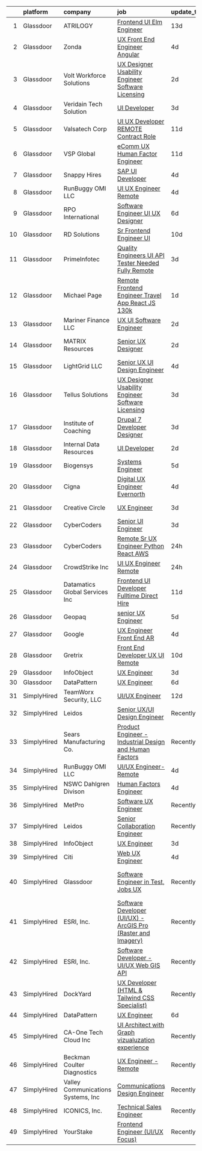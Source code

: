 

|    | platform    | company                            | job                                                                                                                                                                                                                                                                                                                                                                                                                                                                                                                                                                                                                                                                                                                                                                                                                                                                                                                                                                                                                                                                                                                                                                                                                                                                                                                                                                                                                                                          | update_time   | location                       |
|---:|:------------|:-----------------------------------|:-------------------------------------------------------------------------------------------------------------------------------------------------------------------------------------------------------------------------------------------------------------------------------------------------------------------------------------------------------------------------------------------------------------------------------------------------------------------------------------------------------------------------------------------------------------------------------------------------------------------------------------------------------------------------------------------------------------------------------------------------------------------------------------------------------------------------------------------------------------------------------------------------------------------------------------------------------------------------------------------------------------------------------------------------------------------------------------------------------------------------------------------------------------------------------------------------------------------------------------------------------------------------------------------------------------------------------------------------------------------------------------------------------------------------------------------------------------|:--------------|:-------------------------------|
|  1 | Glassdoor   | ATRILOGY                           | [Frontend   UI Elm Engineer](https://www.glassdoor.com/partner/jobListing.htm?pos=106&ao=1110586&s=58&guid=00000181c8002cdeaf67d5d628a4e93b&src=GD_JOB_AD&t=SR&vt=w&ea=1&cs=1_47c4bf05&cb=1656917863991&jobListingId=1007951974151&cpc=D2F1DE17EE1F43B9&jrtk=3-0-1g7400b8hihmn801-1g7400b90ih5g800-68a92fa90fcbb848--6NYlbfkN0Coaqwr41TC2LgejnR7Utnytr6GYvK_E0y3WIq7ZdLRae9o-QpJIESlqP3qGLJFeU5dqe6N4gMCbDR-n3pXvhT98Mgxod8UQAAqLWEQreMdixZW2B1RD6nfE-sLKercspbsywCsncoq0A22johr5wHrPfrvYirmkD7Z-IhZUBpg9n0XvkQQuqYKp6cIBLnCcSyAZi8draeBfnlIaqKaG1_ZoOwAkO1HAng9YnkWz3shiTaPUWUmmSgUhih4kCFYVfsh91uoks7aNcByX-_13jwR0Bp67Q3kYH7IFmN2YfvUlQZ7F5mr1dO_SojmbDlmfOrRj_0ZelBur6YlkP1afnWCqa6OHtQcbNMxhb80ldvUlOKT1wlvW7Q40eGXapI7pGH4pOECOFgwi-e9j4Zb2I2JIrxa7TQV3-TWqTpk5yWLUwa4kE1KMpcBtPAEYBwVTEUW2tcgT6Gk0QSfiyktaj867kNo-E3xdyN0NQobjWZAz-I1UFh80_E3qskx6IH4-uYH1oZB9w9a0Q%3D%3D)                                                                                                                                                                                                                                                                                                                                                                                                                                                                                                                                                                            | 13d           | Remote                         |
|  2 | Glassdoor   | Zonda                              | [UX Front End Engineer   Angular](https://www.glassdoor.com/partner/jobListing.htm?pos=124&ao=1136043&s=58&guid=00000181c8002cdeaf67d5d628a4e93b&src=GD_JOB_AD&t=SR&vt=w&cs=1_0250fd62&cb=1656917863992&jobListingId=1007970843771&jrtk=3-0-1g7400b8hihmn801-1g7400b90ih5g800-ff3b7009c0fc9bb1-)                                                                                                                                                                                                                                                                                                                                                                                                                                                                                                                                                                                                                                                                                                                                                                                                                                                                                                                                                                                                                                                                                                                                                             | 4d            | Solana Beach, CA               |
|  3 | Glassdoor   | Volt Workforce Solutions           | [UX Designer  Usability Engineer  Software Licensing ](https://www.glassdoor.com/partner/jobListing.htm?pos=101&ao=1110586&s=58&guid=00000181c8002cdeaf67d5d628a4e93b&src=GD_JOB_AD&t=SR&vt=w&ea=1&cs=1_dc9c154d&cb=1656917863990&jobListingId=1007977720238&cpc=BC616B31DCC8F979&jrtk=3-0-1g7400b8hihmn801-1g7400b90ih5g800-6c937fe9e4277a3a--6NYlbfkN0Dw5YS5k2p9urruc14icYN1MKKvJIN3Kd2XbyQRMSdz9Vq1-T5-D1XBb80TQ7sp5zb_0w011hpLMnHL26XyZDU6vGgeqfaPFVsKklkeD4cslw6LBIdHg8VX_CpAiS7s7WyEZzAXLK9skuWjnx6dnH3lAq0NwoQp8DDlv1kj7M8b2CwUBxLDxSsvp7uy575cpW08ftKEbx8A7HYs6N8hXYO95J0BQdEK2V8WX5VNkW2ziRiHz0igK9foOWvZsQZqfAk0d-K_X4mSAnbp-_4ObqgovyPmy5hLGz6LDnhcqz3DttEqzHL9skWR3R9TBhyiLJT9KsJys8iGOUYRuj-UQ1J048zyiTTpBoSuttEwaDfB-ipRa_n-s0j4L8jLmJr9zXTWHkIgQTRuMDxI20JXMAt-jDPwh3Py4GXjs4t4z1NlVSCXDyNYPNctGMLDzWVCY5A8tM0nnq8m1yy1Sh61w3aRiT0b3DjBcocUS-TA9FiLS831RqdVZaWWMJSu_3cRjZ7anTw8-jIJ_e3nhaQ89WfIEeYRuRJoIpXOuIpYx5gW9lzt9QTSdmsinubflE_qLeIo1xJuOKwZMA%3D%3D)                                                                                                                                                                                                                                                                                                                                                                                                                                                                                  | 2d            | Santa Rosa, CA                 |
|  4 | Glassdoor   | Veridain Tech Solution             | [UI Developer](https://www.glassdoor.com/partner/jobListing.htm?pos=120&ao=1136043&s=58&guid=00000181c8002cdeaf67d5d628a4e93b&src=GD_JOB_AD&t=SR&vt=w&ea=1&cs=1_11c7e48a&cb=1656917863992&jobListingId=1007974507399&jrtk=3-0-1g7400b8hihmn801-1g7400b90ih5g800-02bedf4ca0cde8b2-)                                                                                                                                                                                                                                                                                                                                                                                                                                                                                                                                                                                                                                                                                                                                                                                                                                                                                                                                                                                                                                                                                                                                                                           | 3d            | Remote                         |
|  5 | Glassdoor   | Valsatech Corp                     | [UI UX Developer    REMOTE    Contract Role](https://www.glassdoor.com/partner/jobListing.htm?pos=123&ao=1136043&s=58&guid=00000181c8002cdeaf67d5d628a4e93b&src=GD_JOB_AD&t=SR&vt=w&ea=1&cs=1_01e08af0&cb=1656917863992&jobListingId=1007957156107&jrtk=3-0-1g7400b8hihmn801-1g7400b90ih5g800-fae4c6490bcede8e-)                                                                                                                                                                                                                                                                                                                                                                                                                                                                                                                                                                                                                                                                                                                                                                                                                                                                                                                                                                                                                                                                                                                                             | 11d           | Remote                         |
|  6 | Glassdoor   | VSP Global                         | [eComm UX Human Factor Engineer](https://www.glassdoor.com/partner/jobListing.htm?pos=128&ao=1136043&s=58&guid=00000181c8002cdeaf67d5d628a4e93b&src=GD_JOB_AD&t=SR&vt=w&cs=1_15a3a6ab&cb=1656917863996&jobListingId=1007957333304&jrtk=3-0-1g7400b8hihmn801-1g7400b90ih5g800-2e1eee29a6ffa372-)                                                                                                                                                                                                                                                                                                                                                                                                                                                                                                                                                                                                                                                                                                                                                                                                                                                                                                                                                                                                                                                                                                                                                              | 11d           | California                     |
|  7 | Glassdoor   | Snappy Hires                       | [SAP UI Developer](https://www.glassdoor.com/partner/jobListing.htm?pos=129&ao=1136043&s=58&guid=00000181c8002cdeaf67d5d628a4e93b&src=GD_JOB_AD&t=SR&vt=w&ea=1&cs=1_1b72c58b&cb=1656917863996&jobListingId=1007971373292&jrtk=3-0-1g7400b8hihmn801-1g7400b90ih5g800-e015ff5b9a1674d7-)                                                                                                                                                                                                                                                                                                                                                                                                                                                                                                                                                                                                                                                                                                                                                                                                                                                                                                                                                                                                                                                                                                                                                                       | 4d            | Remote                         |
|  8 | Glassdoor   | RunBuggy OMI LLC                   | [UI UX Engineer  Remote](https://www.glassdoor.com/partner/jobListing.htm?pos=118&ao=1136043&s=58&guid=00000181c8002cdeaf67d5d628a4e93b&src=GD_JOB_AD&t=SR&vt=w&ea=1&cs=1_e94aa4af&cb=1656917863992&jobListingId=1007970961814&jrtk=3-0-1g7400b8hihmn801-1g7400b90ih5g800-47225a62e1b6a6a4-)                                                                                                                                                                                                                                                                                                                                                                                                                                                                                                                                                                                                                                                                                                                                                                                                                                                                                                                                                                                                                                                                                                                                                                 | 4d            | Remote                         |
|  9 | Glassdoor   | RPO International                  | [Software Engineer UI UX Designer](https://www.glassdoor.com/partner/jobListing.htm?pos=114&ao=1136043&s=58&guid=00000181c8002cdeaf67d5d628a4e93b&src=GD_JOB_AD&t=SR&vt=w&ea=1&cs=1_aab0046a&cb=1656917863991&jobListingId=1007966681552&jrtk=3-0-1g7400b8hihmn801-1g7400b90ih5g800-e8fd3656b29ea744-)                                                                                                                                                                                                                                                                                                                                                                                                                                                                                                                                                                                                                                                                                                                                                                                                                                                                                                                                                                                                                                                                                                                                                       | 6d            | Houston, TX                    |
| 10 | Glassdoor   | RD Solutions                       | [Sr  Frontend Engineer   UI](https://www.glassdoor.com/partner/jobListing.htm?pos=130&ao=1136043&s=58&guid=00000181c8002cdeaf67d5d628a4e93b&src=GD_JOB_AD&t=SR&vt=w&ea=1&cs=1_2d98cf3a&cb=1656917863996&jobListingId=1007959344248&jrtk=3-0-1g7400b8hihmn801-1g7400b90ih5g800-8cfb459e690290de-)                                                                                                                                                                                                                                                                                                                                                                                                                                                                                                                                                                                                                                                                                                                                                                                                                                                                                                                                                                                                                                                                                                                                                             | 10d           | Remote                         |
| 11 | Glassdoor   | PrimeInfotec                       | [Quality Engineers   UI API Tester Needed  Fully Remote ](https://www.glassdoor.com/partner/jobListing.htm?pos=122&ao=1136043&s=58&guid=00000181c8002cdeaf67d5d628a4e93b&src=GD_JOB_AD&t=SR&vt=w&ea=1&cs=1_e05f6b2a&cb=1656917863992&jobListingId=1007975069803&jrtk=3-0-1g7400b8hihmn801-1g7400b90ih5g800-f7749768a6d650a7-)                                                                                                                                                                                                                                                                                                                                                                                                                                                                                                                                                                                                                                                                                                                                                                                                                                                                                                                                                                                                                                                                                                                                | 3d            | Remote                         |
| 12 | Glassdoor   | Michael Page                       | [Remote Frontend Engineer   Travel App   React JS    130k](https://www.glassdoor.com/partner/jobListing.htm?pos=109&ao=1110586&s=58&guid=00000181c8002cdeaf67d5d628a4e93b&src=GD_JOB_AD&t=SR&vt=w&cs=1_9fa15744&cb=1656917863991&jobListingId=1007978392618&cpc=3DB599BF2F4828F0&jrtk=3-0-1g7400b8hihmn801-1g7400b90ih5g800-259e370233ad0c53--6NYlbfkN0BR3ykMnr3Vw97HK5IC0i9Uo32NXohanwqRY-CI8z69bl4xOa6Yve6w6NlWd53uNOc4yNQxHyE30jHKcHI8T2EoxYr_1xzlVxYFKGPeZ7P2kwzFHH_R28KiLeWpIq5hzB_iUWWVkwtAv7xBrTIjmRzAN6bb0aNvBZYfVhEs9EE9m_uYiNv-6xGJPx-yRDZLJrKz2HAp10rIUvJSYLsXZIUyGRlV72qEay5wg7EVRffKInb7qFbCZF1tWfXJvn-yYkMC0e3yUWilKIqI2xiqm8YXbbwT07DZYrVBAmNK9AnfCtQ_-BbiBuxuX7O2g-P-7UNZRebicYCpebHf-YoXZu13cxv6Ht7P8Cmy9PGX3NwebVL5mEr8RYhSIVVUT0fsU9GgYjeAvmPZNwngZr2EEuleqm1i8XH5AUNXkrh5oPrJhn8icRetZ-lQr44zYAQCV4fH2Ni4v2wQ4iZTxYRpl3uexpPeIzX4eDVeJ374ExDXWZyfrUwWsY7R9BoSqYZ1TZRqbeuPfq6ahjVq7z-27bqgF-ool8lAOx4eNciFMocWs8K6tAFcS2mqkehmf4d9gK4Xg4mV-_Sfem-5c0ZYloQbqXbu1m4PxSQXt0yZaZ0gV-yI-G87v1tlxBiuBWCcFKwHEtJ3ht9DMHeozsGv20R6a3pHDkxbOM-GRjNGTX5LCi3UtjIejqQHW5LXOHcOWMdg3UMKY7SmOeqCThcgWI4SLwi3M4pFC99JFbKm94q-Y28wQPLE7GPpTVTVB2LPO-KIsElI_R5uV-w0ERqawdVi2Tn1skrbZm2wQUdtrDbpTiEXitKbJr5_b0I_iv7-OyXj6-znJVybkA0tugpam-1c59HYSMCfDMshtWOMOfv6rtJkrJcrRJvin8_VzU2475HwXpXIHBFC85sUTqk-ZnxHufawR_IUcsRkfP81R0GOofk9KSwbf4SPc9S3IwM0c0q8kUSBqD5RGqaOHgs8sFlMy0--PNgO5ZKu-ly9AVLrHj1_nWDpUTd5a2Uqlam0pe9gEG9ya_fO9LT3HOwx-JAFCHozycI5vMs%3D) | 1d            | Providence, RI                 |
| 13 | Glassdoor   | Mariner Finance  LLC               | [UX UI Software Engineer](https://www.glassdoor.com/partner/jobListing.htm?pos=102&ao=1110586&s=58&guid=00000181c8002cdeaf67d5d628a4e93b&src=GD_JOB_AD&t=SR&vt=w&ea=1&cs=1_5d7b1d6b&cb=1656917863990&jobListingId=1007977299940&cpc=AE484BB564079092&jrtk=3-0-1g7400b8hihmn801-1g7400b90ih5g800-4ed103ad4145c6ce--6NYlbfkN0CRXJaX_ETJGlwN1sk8fjXo5yVXRvSeounu7t0bSIDpPoi8HR3n8jkwe9kDAt425NC0R3RFqOMsbVNXBY-Nde4WNEi39do2qVtcl5HnCf3ZiCe6iI8DcY3btsY3BHRrPZQ66UoP6YdkUO2FURnU_Hcv7AhAVYPOpSTUy2PDXYsL8Neqk-ASRKctSgHym9VNKIq6OtJQZdH5CnSVODvAQoV2KcGf0qY1nHmgNXn-gvS3IP9uUEuzfmokROa9r8t4IAwdfgTGWJmXlOzoqPTDH2nDO0quZ0gQdkZiwflPXD7l-2BW_14CSbdgCwT-b4D_euCGPPrHQjV_-sgwxtRu7oArt2IOgf19imWGirADoA53DVCv3R-YeW7tzVbg2DzW9ZwDM8SC_tAHHQYSZG82J1vDmguDvhy7_cRYwEu0VAzElwrImJs1bqZyRsczWjCm1v4y4J_ci0pnyIyshYab0D-SC-8YGQ1zZsfwluHwfwYBwG9a69w9mRufryKSb_5TKieBec88IG5y85Y7j6qSB0iJcUZvpJ5x5UBpYp1Cp23SozGdV_vmG8aOrLkiLS9HLSYQRN9goi9yLo7TyDcfwxnDU9HNQN06fqY8ejEeTir1hfz5P7ZtRaT3hOZKLXYMFp0%3D)                                                                                                                                                                                                                                                                                                                                                                                                                                                             | 2d            | Nottingham, MD                 |
| 14 | Glassdoor   | MATRIX Resources                   | [Senior UX Designer](https://www.glassdoor.com/partner/jobListing.htm?pos=108&ao=1110586&s=58&guid=00000181c8002cdeaf67d5d628a4e93b&src=GD_JOB_AD&t=SR&vt=w&ea=1&cs=1_f5ab096a&cb=1656917863991&jobListingId=1007977696812&cpc=F7A2269C793D5877&jrtk=3-0-1g7400b8hihmn801-1g7400b90ih5g800-b254eff06d2f2150--6NYlbfkN0De5ppvndiyxA0pMSLQzOe_j9Mra0KF_8EhxTxOKXtZIfhM20E97mGJ6rqAxbACvL9R4mW0wP-SsZJudh8NcO-enJrdOab4oLWxPl0PgU1SHxHESovlkiPl_gk_yXJ3xfMEvOER1BI969NimF4lIhSo7OXOhTG3BOFJ1R8BNTEXICgodlN3t1Mqb1S-bmVsNsWqIZyaj7YMFIZuVRK2LWMgJbyCV9IDnUkYJ2HpwYvXlf1DC7E0zCn8sUPs8V0HffDHwzb7NRpRSBmlpR6v9fohYDMkOo_1TjpkXsbPulEvZ0Rl77fzqQ-qzp0Lly4mLC0KdmsmfQh-OJnN5hPeMa39A-TCGNlHYpN2g9AZE8WlYievazKUH_Cxe1ElDXI3L4Tel-IbJc76xRzhUbJexmnwX10aAyTqZyjOZ9Wj5HyPkuvhS__jzdH-B8SY-gAMMiSbRLBEXzvy0kQD3EO5ny_EZ5qPDCBzGfYjpjt5VbCBdQfqpw-ZYejsdAv3Jvwt-Ek_MVZbXQ6MquPcabEM8CXpwXkiKWUrltrYZF5QDTOvDg%3D%3D)                                                                                                                                                                                                                                                                                                                                                                                                                                                                                                                                                    | 2d            | North Brunswick, NJ            |
| 15 | Glassdoor   | LightGrid LLC                      | [Senior UX UI Design Engineer](https://www.glassdoor.com/partner/jobListing.htm?pos=126&ao=1136043&s=58&guid=00000181c8002cdeaf67d5d628a4e93b&src=GD_JOB_AD&t=SR&vt=w&cs=1_0b20c9ce&cb=1656917863996&jobListingId=1007970947811&jrtk=3-0-1g7400b8hihmn801-1g7400b90ih5g800-39d50b04ed041788-)                                                                                                                                                                                                                                                                                                                                                                                                                                                                                                                                                                                                                                                                                                                                                                                                                                                                                                                                                                                                                                                                                                                                                                | 4d            | Remote                         |
| 16 | Glassdoor   | Tellus Solutions                   | [UX Designer  Usability Engineer  Software Licensing ](https://www.glassdoor.com/partner/jobListing.htm?pos=121&ao=1136043&s=58&guid=00000181c8002cdeaf67d5d628a4e93b&src=GD_JOB_AD&t=SR&vt=w&ea=1&cs=1_4f1a4e1b&cb=1656917863992&jobListingId=1007974261857&jrtk=3-0-1g7400b8hihmn801-1g7400b90ih5g800-15ae9810aaef4fe5-)                                                                                                                                                                                                                                                                                                                                                                                                                                                                                                                                                                                                                                                                                                                                                                                                                                                                                                                                                                                                                                                                                                                                   | 3d            | Remote                         |
| 17 | Glassdoor   | Institute of Coaching              | [Drupal 7 Developer Designer](https://www.glassdoor.com/partner/jobListing.htm?pos=103&ao=1110586&s=58&guid=00000181c8002cdeaf67d5d628a4e93b&src=GD_JOB_AD&t=SR&vt=w&ea=1&cs=1_bfe8619e&cb=1656917863990&jobListingId=1007974844312&cpc=036CEF58F9688075&jrtk=3-0-1g7400b8hihmn801-1g7400b90ih5g800-8838ee0e36546ffa--6NYlbfkN0DdLn5tXN_RiyJSiFodarGZFJKa8s6F6AK0THPBWp05MTMONey54h9e1aD_pPtO1nORsAKOoMHAogIgXpOreBgViJAVe2JgOua0zqFXhiAfp-s6tyIVMqfbItKgerDjg6PBWGCxAmB7YGlg1vHuMsDAYFw06GGGIfXJX_0tG0dKhLz0PHa-RHgnqWH-DIawIBdkNRPydrp6mJVEppFnnCpvgV36rE50_spPo5CE08gsuvZnXyVQcn7dgC52TtVdFGomYrZamKG9O_SSIrSwcl4IKsW-zxeroSVBOPPR_lYD-kltFwxhaVkUibhL1JM3xXpazzRxSbympNgydXJQohVlD-ChhCbwygNEOdi0A831JIrdVFNEDf27sZHiKI4X81TjhwyMHKlf9iKkEOFfuRBnAm88KrqQSn7okYZAzpq8k-SUjLvYoP-V0bexLyw7isA7BOKA_xNytioGKy0GIdMZIdEytqtvxA8XiX4DADlVIzWlI21HND4DeFgEFQcZCzuK_IDcKroLRA%3D%3D)                                                                                                                                                                                                                                                                                                                                                                                                                                                                                                                                                                           | 3d            | Remote                         |
| 18 | Glassdoor   | Internal Data Resources            | [UI Developer](https://www.glassdoor.com/partner/jobListing.htm?pos=107&ao=1110586&s=58&guid=00000181c8002cdeaf67d5d628a4e93b&src=GD_JOB_AD&t=SR&vt=w&ea=1&cs=1_7c279b7b&cb=1656917863991&jobListingId=1007976878367&cpc=5EFBB0462F9C6B7A&jrtk=3-0-1g7400b8hihmn801-1g7400b90ih5g800-4f1192e115aca0b4--6NYlbfkN0D-IIHpRgNhhiguU_t6VlqfhfFf3-SclHiEW6RanCpGL0AEnsnTmiX299MBfDVxpfqKARoMG1BliAW50HGdWNzpuOY9_ictGzthdb4HKyI62osFL0HXph8qgHlpP_VWFfI3T_BR2RUA1ENZRK5fTHbsJVx71rsQlA511dJXfMxT_zbocUJOsYIbkm-pUpboDVqYsMW25inBe_1RSxiRXKMbwUSrf2OFQkQ2awWYU8qXIUcCGwp1IPTkMN-HjnzM4hC-Y-sw1oLuMC0-YJpjAqr2mD18-WTUzA-jw1VDNpjdzdwEHqjne2jCyT7S9onUVUFELVuFkFmcWLwO1p00hfcQD-e2OaTAQJjfwve7BIHAqvw_7UwOqN9XO7iGoLsxuUR3edDueiE3F2P-42X7I0RGXer960jityl6eB9jnk0Kq21E2MOFMhgznGHcsFzewepqvY81OH-UdWfTuy-dY6kuLnxr4-9x-y20oArGGoK6LKSLQ9S8NKUqKIStCYf40RU%3D)                                                                                                                                                                                                                                                                                                                                                                                                                                                                                                                                                                                                        | 2d            | Remote                         |
| 19 | Glassdoor   | Biogensys                          | [Systems Engineer](https://www.glassdoor.com/partner/jobListing.htm?pos=110&ao=1110586&s=58&guid=00000181c8002cdeaf67d5d628a4e93b&src=GD_JOB_AD&t=SR&vt=w&ea=1&cs=1_c08c3f8f&cb=1656917863991&jobListingId=1007969172199&cpc=47CFDC01B3F81FAC&jrtk=3-0-1g7400b8hihmn801-1g7400b90ih5g800-b823b53bf747cb22--6NYlbfkN0ALcONX9zP3vzsQVyXitmxRLy8VCeRuNMOvRPshq8lKaH6v3p3LVJfTTZzCjMRNFpaX5osRA43DTvo-cm8sbMCHfNR3nqLzqRrndfPhsZa8DpIBHufZiw5OoWtKVXs1KiiHQKqhfh-LxywSeUO-b_NkQdaDcwMhxzUHetsN-2iYh5AmjzDuc3-hlI7e6NW1LPN4BJFS6VLtYAkN59lFAFrPYTkzgWJ0AkGgKVkw2E0DvzMK7lGAZTuQWGtagtjGOv0AgQZ7Y1PcUHzcjseIv0ATE8T_Byu-omvx2oLQYXExCpGgm9vJ2XK_WasCBjhsVmN31pJvD2Oc9jwMic-gTdbzZGFtoMb-eZyh_xnUbgXqf8AeRqLoachV5QkyhpiZ45IurXauqyksq0kHgGXbR1lO_tSyHHSGr-42QR78bxJFD0OJEx4S3Wyw9Vt3kazWAaxah59P5PX_SUxw_5xDV4oq8p_OHNUp51KkPhwEQkUy1jiU3yLYv4j0Qo-tHlKmky4%3D)                                                                                                                                                                                                                                                                                                                                                                                                                                                                                                                                                                                                    | 5d            | Peoria, IL                     |
| 20 | Glassdoor   | Cigna                              | [Digital UX Engineer   Evernorth](https://www.glassdoor.com/partner/jobListing.htm?pos=125&ao=1136043&s=58&guid=00000181c8002cdeaf67d5d628a4e93b&src=GD_JOB_AD&t=SR&vt=w&cs=1_baf9d76c&cb=1656917863992&jobListingId=1007971599548&jrtk=3-0-1g7400b8hihmn801-1g7400b90ih5g800-ee4a270b04777e44-)                                                                                                                                                                                                                                                                                                                                                                                                                                                                                                                                                                                                                                                                                                                                                                                                                                                                                                                                                                                                                                                                                                                                                             | 4d            | Hartford, CT                   |
| 21 | Glassdoor   | Creative Circle                    | [UX Engineer](https://www.glassdoor.com/partner/jobListing.htm?pos=105&ao=1110586&s=58&guid=00000181c8002cdeaf67d5d628a4e93b&src=GD_JOB_AD&t=SR&vt=w&cs=1_8f626228&cb=1656917863990&jobListingId=1007972850969&cpc=1FDE87803EF93CD3&jrtk=3-0-1g7400b8hihmn801-1g7400b90ih5g800-34e18edd72c9fd21--6NYlbfkN0BPwlZa85gbT4Q3XYQoU_uQn0Qmw9zd_9UNfmcwtqAVud1yvyq1Z4UAlx1bxhDUi3JxGw0NwZsHt8fbQF4rkRonjuILA-NpXs2vk3JkS-TrzOWizQrJRHEzK82EnXBz-ldVUh4FvCqmgLqOBuH8anUr5olTyb3_94mp_Uhjr0o3U2n3OTtXeO8UpyRVrZtVesHqmbt2q0DvorTGI_GNzNyzXZriS-2TZ1E-DXkya3CJkXxKFif0_9kLjxPa-PIfvTYp3VAB2x1Jj8BAWtIvprKiLzK6LQf8LHLTBBaz9FfsZh2oz1Wq_7ydGhTbVl_4AB6FScmmnEhF-vZm4ct3JVeCwdgsF87gGdo4NYVRZRGr2I3t-85sE9svYVlEuuJLnoxNRvS-PA_sOyBO_kRGraJvlbB9GWLsNHGChKujLCLPRMUjEbxtSF58cXLGXxgA82DSw4pkspsXuRJJ42CE7Q7sauoFCrwYAKwqAPJk9MzlJW3x9OJJQmSE4pXc7cBIz0f0998aVfujeA%3D%3D)                                                                                                                                                                                                                                                                                                                                                                                                                                                                                                                                                                                                | 3d            | Playa Vista, CA                |
| 22 | Glassdoor   | CyberCoders                        | [Senior UI Engineer](https://www.glassdoor.com/partner/jobListing.htm?pos=112&ao=1110586&s=58&guid=00000181c8002cdeaf67d5d628a4e93b&src=GD_JOB_AD&t=SR&vt=w&ea=1&cs=1_6827aa8a&cb=1656917863991&jobListingId=1007975757315&cpc=F4EED0218A761C36&jrtk=3-0-1g7400b8hihmn801-1g7400b90ih5g800-5564e46d4a58d811--6NYlbfkN0CpFJQzrgRR8WqXWK1qKKEqALWJw739KlKqr2H-MSI4eoBlI4EFrmor2FYZMP3muM0fHYQc06PiXGDczRdiHUdurNfujU1fAfaDIA7UP8785Wz_wZDOi9FRBP5egS23edJ9rxccxYvEPzLi1R4DB7U0JIAHmDv2w5fyhKW-e4KDWWSgqT8WMd2moNc7QiNV9PCX799abJgs_wBsxAsaEEKdiXRb2PUDSCpupo61FrXRvlZkZFxmN4r3PoqlwF6RVPjWvZ8QIIbIP39rTv0um2MVNqGrqjzruMvVlZ8Ay_JQ2dVr74j0RGMCrPxpOYq3XLyD1TDJi8f8eq6gSWjHiDCkZcfX6QIhWfenbpd-Do9rGDu5XrMGWEg6NNAyDzAz4vJJAXbryss0JCnLT_QSyNC4C9SleWhSSK1sDRA2Kl9PqgPw0Qa_ZgB3kRj8jNT6-2ILSytXhQOILgp2Qmr0WbAoVxhSIz9iF-_dky0ZToW_D-MO7S7Z5tQZviucs82hNpks0kHDOmzU4CezTdRKGXo86z87avLUL7CChak3n4-okuD6w9FXcdo_b4cgVUDjdh1OmoKpDys--P3sarXzSK3K21T9bHz_Yp7FBzRus9tkJs13pUAsoxlO6UxGJeTSMjpSPIWZPBhgWAqjxe57tw2xCnceyZ-gOYePYybj6EQkq75JsuKCD3X9fQhv1r3Gxw3PJkIXVVG7hd2RNH-FpLsX_x-GkUKmSyPn2lU9hX4ekf5uKXNxpbyXooI481-Esk0u95r91LmDXo1GovU6X7ciWLbwEyKCjaETAFAWMDFXcQmWiEP9YRz5qElQsgGLqsr9HrAlpHMEEmEnO3zFkztuGY92TuAPgUyTBUUSxToY7JdDL1t7AMBl8POyEs79c3J44nRtR_J-wB_O0Hlc8-B0Ix8_aBTnL7zdMizcKgNhcNsJZqCmQ_1ChVj2BoZUO3ZQsuB9excngVuJclwdVUlM_qWyzbtrt1UC4gogvlueoEZDsn0QKyZf)                                                                                | 3d            | Miami, FL                      |
| 23 | Glassdoor   | CyberCoders                        | [Remote  Sr  UX Engineer  Python  React  AWS](https://www.glassdoor.com/partner/jobListing.htm?pos=111&ao=1110586&s=58&guid=00000181c8002cdeaf67d5d628a4e93b&src=GD_JOB_AD&t=SR&vt=w&ea=1&cs=1_643e7c47&cb=1656917863991&jobListingId=1007979946916&cpc=B076152010A3B66C&jrtk=3-0-1g7400b8hihmn801-1g7400b90ih5g800-4c3c31bc817d1783--6NYlbfkN0CpFJQzrgRR8WqXWK1qKKEqALWJw739KlKqr2H-MSI4eoBlI4EFrmor2FYZMP3muM3crcIxY9HAJz8ZmaKGUkIYtMw2icx792fodZLzsCXXmG16uJNSl-nLkkXelW8-1xGNxX0hEVgF918RxGMZi1LrQevOw1EU4GSnlLsb7px3l4JzGfM30nzSIPnS6IX5DkUk9rKP5nFpdmCh5f4_xS3ddmHI-kfzeqptgRj93D8bTFN2WGZQFxb7lyLG8UB9S_YbdXYywtfdsgy9HSr5JWWALdTCdfs1EaXbOKVwmYMNPGGE41rF1KjoNaDIlaAGHHYTm-Bf_7LQ4nrsAM1jUVhL8LRbP4zPCIA0WU-4v4nRlnfwvwD3myuPUNdhX54nIqtMDam8qypmEReQQYG-0ggcvU3RtvXAGOCet8TJiPjiqtNjrb5IHt6zDA0gDCOTJetgbPX-ZyoyCf21sMauo-X7BW-sfmhZqPraqv8dybIhaG3R2rGsy0EzQs6D2yKS6q_svMr3X_9UuHSBEmvuPAGShpmCoXvPAt1jvlD5TZnopcGPsztwrLG_OyGkBRH0VqWDqSV4HLqiVyMmCRL8GOs7PKk2nR_Uoz3hzZdVpGTp-dqs7v6wGQstd81hM6QyM_EQX9b5dfdyK5NazDigliNkg3FxhRdK3A6gS8hu79vod9KaQOFVcf20o0u9NfEHXyQ-Hj7QEwxcaSAI-gNVPxHx1cPp1pu5WwHq127iYmud0HcW6fCbrCBteuCovImjFBscjcQkfl4SZpyGUZL0nEgBRyE4C0Z--1kNc3B5i86-F3JUfu9ozUBhycqSh8SA889XzrnIcc6Bw0lP0NscUf9VdR7CC2BpAz4uHxqSwJLgJ3EMGVUfWsTtBq2syAiEVsc-kcQ-nk17Jm1GkM9YXdfZBENUAgapuIFbfewuh23Mr6oz-AbOgL_GCZIGWTl4hwBwz0sGbim_pRSJTU4XgbzDiduXGY2nk-9htxkRDwwdR1tgdGDsuI1g9o0RICrHpV4OaRukYxNm3A%3D%3D)                           | 24h           | Denver, CO                     |
| 24 | Glassdoor   | CrowdStrike  Inc                   | [UI UX Engineer  Remote ](https://www.glassdoor.com/partner/jobListing.htm?pos=104&ao=1110586&s=58&guid=00000181c8002cdeaf67d5d628a4e93b&src=GD_JOB_AD&t=SR&vt=w&cs=1_f5431515&cb=1656917863990&jobListingId=1007979474257&cpc=F41FEAB56D215062&jrtk=3-0-1g7400b8hihmn801-1g7400b90ih5g800-aedcf549d24b824f--6NYlbfkN0Cu2CVlb3GO4Nf7aS8SXsFwjpUbSKkwsJRaJhRnAEdqU_yv6e0u-cLacwZ2HNe9plb7utUvPpaWpPlqJiybKSKF62RJDqrxdUhP-lyrqC2Oh4pWbQ9haAm-RTDkLkcqeDkzmEWvWRrtjgbzA3CiBrVynKNoRbPrzSL3ZVN7U65aCAUqNXL8m6fGAeSayxqBDewFnqpiFQ53VlYDg0t1YLkd4SFy6kUXE-xUykJ-cAvAwHgJgs6tGuuGPEuLrZlHPB5WM60fWqAYu12yB5ZWyFhs_JFIyxp-PtDSDIW6aKVV7spb4VcWOz137TGoi8KYOI8VgfpVesBtE3mAzq8Q7i8-I-JujKGptuHzuhsb554bEjTzTmjdolN7Hh88x7kxx66PyGR5b_18w6fzwlivJzlDCZA4QHsBwRsLXUL7ESASsLg3K5f1Fgc1o8izB1qxrV6P82EPVY8AvcIbSCSXN2syjz46FFh_OWS91GGXrNTqrpNCIaMV5_5E-rWWmOk3bRfpL4UK-CdQFHnUhnbq6vXlY5wsMskvMyF4v9RRrfYdeuHEiWM_e_1SarzHqasBDLqAnH7NgP2QAta7IuCmJh5rk4dS5HvLGuOtSV_I6rs9Fj2eusZyLYx8LsS13_8OpEocoEPxuaQA4a_ishFxyPRGqvekcrYWAp76h0b-36rlkKM8CWHG3QxNTJpP1si9CmADrT6JUdffBPSl6LJdaDbejE3_6N_VN4IbWBF8WnaLHA%3D%3D)                                                                                                                                                                                                                                                                                                                                                    | 24h           | Seattle, WA                    |
| 25 | Glassdoor   | Datamatics Global Services Inc     | [Frontend UI Developer   Fulltime   Direct Hire](https://www.glassdoor.com/partner/jobListing.htm?pos=113&ao=1110586&s=58&guid=00000181c8002cdeaf67d5d628a4e93b&src=GD_JOB_AD&t=SR&vt=w&ea=1&cs=1_08511e57&cb=1656917863991&jobListingId=1007956954228&cpc=3BA4CE39D5B5DEF5&jrtk=3-0-1g7400b8hihmn801-1g7400b90ih5g800-669c676537a9ac53--6NYlbfkN0CReDAxbXdLHc_tSzlVHnstLte-PlEesxFNDoExETnL0U5esPLytoH8ToigmC1vHXmMMIXgxxJLl42ZnkXW27wjzByqCA-VUGeQku3I8UBNL4---Q4ikRyy_J7Ru_6_0IoP24YNCDqQCL5wKxE2fIV9WDZ3a6uZvuIYvAKjiAiUfynLw6FnR7zBjEUj1ubFjZ65quCc79MJTidOaf4Gwr2XE0vqoGuGRmpnKBUGyEkP1X1c6nRrqtZxNv-68G1EETLNKGsfQcbXXvJL_JPUNWKjpMJDpwuF_6Cn0G9XTvYNLyAemxg_pHt21sLGQ57RKfCukUwl1ogQhIxMrbj9VBloluL6NUxhHaHxHN2Tj5TcSpRvtt_1b_DEWgYHPQW2k468d5m6tEvmfm5q6Z1FBXJ2p_6j5ixDO6HnW-h_b6llPaiFYhTjkZP2wvhDqiv2kurehhouYo67BeUM0qUKmNPKFiGR37A9qhFsYadPQgYh6TTvNbzjKP82jLWS1-hS9T11s5Bj359UBQw5X8nZwcjMSm5S4hsaXUI%3D)                                                                                                                                                                                                                                                                                                                                                                                                                                                                                                                                      | 11d           | Remote                         |
| 26 | Glassdoor   | Geopaq                             | [senior UX Engineer](https://www.glassdoor.com/partner/jobListing.htm?pos=117&ao=1136043&s=58&guid=00000181c8002cdeaf67d5d628a4e93b&src=GD_JOB_AD&t=SR&vt=w&ea=1&cs=1_edbe770f&cb=1656917863991&jobListingId=1007968745138&jrtk=3-0-1g7400b8hihmn801-1g7400b90ih5g800-c263372dbd27736f-)                                                                                                                                                                                                                                                                                                                                                                                                                                                                                                                                                                                                                                                                                                                                                                                                                                                                                                                                                                                                                                                                                                                                                                     | 5d            | Remote                         |
| 27 | Glassdoor   | Google                             | [UX Engineer  Front End  AR](https://www.glassdoor.com/partner/jobListing.htm?pos=127&ao=1136043&s=58&guid=00000181c8002cdeaf67d5d628a4e93b&src=GD_JOB_AD&t=SR&vt=w&cs=1_4d36ab57&cb=1656917863996&jobListingId=1007971816418&jrtk=3-0-1g7400b8hihmn801-1g7400b90ih5g800-700e1a924e06c425-)                                                                                                                                                                                                                                                                                                                                                                                                                                                                                                                                                                                                                                                                                                                                                                                                                                                                                                                                                                                                                                                                                                                                                                  | 4d            | Los Angeles, CA                |
| 28 | Glassdoor   | Gretrix                            | [Front End Developer  UX UI   Remote ](https://www.glassdoor.com/partner/jobListing.htm?pos=119&ao=1136043&s=58&guid=00000181c8002cdeaf67d5d628a4e93b&src=GD_JOB_AD&t=SR&vt=w&ea=1&cs=1_7a6d0783&cb=1656917863992&jobListingId=1007960324853&jrtk=3-0-1g7400b8hihmn801-1g7400b90ih5g800-78c18ce8e2e31c6f-)                                                                                                                                                                                                                                                                                                                                                                                                                                                                                                                                                                                                                                                                                                                                                                                                                                                                                                                                                                                                                                                                                                                                                   | 10d           | Remote                         |
| 29 | Glassdoor   | InfoObject                         | [UX Engineer](https://www.glassdoor.com/partner/jobListing.htm?pos=116&ao=1136043&s=58&guid=00000181c8002cdeaf67d5d628a4e93b&src=GD_JOB_AD&t=SR&vt=w&ea=1&cs=1_c563805b&cb=1656917863991&jobListingId=1007973254854&jrtk=3-0-1g7400b8hihmn801-1g7400b90ih5g800-eafc0205ff66aa85-)                                                                                                                                                                                                                                                                                                                                                                                                                                                                                                                                                                                                                                                                                                                                                                                                                                                                                                                                                                                                                                                                                                                                                                            | 3d            | Remote                         |
| 30 | Glassdoor   | DataPattern                        | [UX Engineer](https://www.glassdoor.com/partner/jobListing.htm?pos=115&ao=1136043&s=58&guid=00000181c8002cdeaf67d5d628a4e93b&src=GD_JOB_AD&t=SR&vt=w&ea=1&cs=1_4ff33423&cb=1656917863991&jobListingId=1007966414166&jrtk=3-0-1g7400b8hihmn801-1g7400b90ih5g800-00dcfa22b76c9694-)                                                                                                                                                                                                                                                                                                                                                                                                                                                                                                                                                                                                                                                                                                                                                                                                                                                                                                                                                                                                                                                                                                                                                                            | 6d            | Remote                         |
| 31 | SimplyHired | TeamWorx Security, LLC             | [UI/UX Engineer](https://www.simplyhired.com/job/UYQubfiVTkUGU6tduMIgr0zWJ27uxtpcMjVpJpzKQ40RWpDsCECBdg?q=ux+engineer)                                                                                                                                                                                                                                                                                                                                                                                                                                                                                                                                                                                                                                                                                                                                                                                                                                                                                                                                                                                                                                                                                                                                                                                                                                                                                                                                       | 12d           | Laurel, MD                     |
| 32 | SimplyHired | Leidos                             | [Senior UX/UI Design Engineer](https://www.simplyhired.com/job/fdY1azsKsaxRhRfjyiTF000DYTW73FkRx45cbM3bwjY0ymIREXd90A?q=ux+engineer)                                                                                                                                                                                                                                                                                                                                                                                                                                                                                                                                                                                                                                                                                                                                                                                                                                                                                                                                                                                                                                                                                                                                                                                                                                                                                                                         | Recently      | Fort Meade, MD                 |
| 33 | SimplyHired | Sears Manufacturing Co.            | [Product Engineer - Industrial Design and Human Factors](https://www.simplyhired.com/job/1DPiQhPgve3MtpYrm5NdFKJMi5gdh8NqkmCpOhoRFBljxFr2xbA2Tg?q=ux+engineer)                                                                                                                                                                                                                                                                                                                                                                                                                                                                                                                                                                                                                                                                                                                                                                                                                                                                                                                                                                                                                                                                                                                                                                                                                                                                                               | Recently      | Davenport, IA                  |
| 34 | SimplyHired | RunBuggy OMI LLC                   | [UI/UX Engineer- Remote](https://www.simplyhired.com/job/4nv3i8cqCgqaZJWQyr2eKZmJFJojoCUzweZKH9bvMSFSf_RT3nm65Q?q=ux+engineer)                                                                                                                                                                                                                                                                                                                                                                                                                                                                                                                                                                                                                                                                                                                                                                                                                                                                                                                                                                                                                                                                                                                                                                                                                                                                                                                               | 4d            | Remote                         |
| 35 | SimplyHired | NSWC Dahlgren Divison              | [Human Factors Engineer](https://www.simplyhired.com/job/9msFop1FvvYpPh2-wDn1PHzrSiRCDz2ZWW32Z5OawFpDCt1WyJTlwA?q=ux+engineer)                                                                                                                                                                                                                                                                                                                                                                                                                                                                                                                                                                                                                                                                                                                                                                                                                                                                                                                                                                                                                                                                                                                                                                                                                                                                                                                               | 4d            | Dahlgren, VA                   |
| 36 | SimplyHired | MetPro                             | [Software UX Engineer](https://www.simplyhired.com/job/XquKZEhdl3MDBpaX9YbNxw4P7d0djp-vOUnH_R_qmxG6--52r99eXw?q=ux+engineer)                                                                                                                                                                                                                                                                                                                                                                                                                                                                                                                                                                                                                                                                                                                                                                                                                                                                                                                                                                                                                                                                                                                                                                                                                                                                                                                                 | Recently      | Chico, CA                      |
| 37 | SimplyHired | Leidos                             | [Senior Collaboration Engineer](https://www.simplyhired.com/job/5VNeoH1HDrMg70MTOwFgSWuSQAmGSOGugMDuuCTom0MGsl74di5iaw?q=ux+engineer)                                                                                                                                                                                                                                                                                                                                                                                                                                                                                                                                                                                                                                                                                                                                                                                                                                                                                                                                                                                                                                                                                                                                                                                                                                                                                                                        | Recently      | Fort Meade, MD                 |
| 38 | SimplyHired | InfoObject                         | [UX Engineer](https://www.simplyhired.com/job/exKnZfpo_h09rbgQ1o8nrfpHOIGGsDflk5vu6ot5xamtwbMremqLCw?q=ux+engineer)                                                                                                                                                                                                                                                                                                                                                                                                                                                                                                                                                                                                                                                                                                                                                                                                                                                                                                                                                                                                                                                                                                                                                                                                                                                                                                                                          | 3d            | Remote                         |
| 39 | SimplyHired | Citi                               | [Web UX Engineer](https://www.simplyhired.com/job/UPTxDnHi46u9-pKMWGGKc0ffzi4u0gmUhyat75mH9owcFeKlkBWg8Q?q=ux+engineer)                                                                                                                                                                                                                                                                                                                                                                                                                                                                                                                                                                                                                                                                                                                                                                                                                                                                                                                                                                                                                                                                                                                                                                                                                                                                                                                                      | 4d            | New York, NY                   |
| 40 | SimplyHired | Glassdoor                          | [Software Engineer in Test, Jobs UX](https://www.simplyhired.com/job/y8GdbtkJXYhk24k0R6F41RZu8neHcO5m9q_LGQX7WiIhVjULpPKS1g?q=ux+engineer)                                                                                                                                                                                                                                                                                                                                                                                                                                                                                                                                                                                                                                                                                                                                                                                                                                                                                                                                                                                                                                                                                                                                                                                                                                                                                                                   | Recently      | San Francisco, CA +5 locations |
| 41 | SimplyHired | ESRI, Inc.                         | [Software Developer (UI/UX) - ArcGIS Pro (Raster and Imagery)](https://www.simplyhired.com/job/2YDz8HoRVfHcCd28yNWH6Mc09dqc_HG64FAieW-P5eQ7n1XpaqU41Q?q=ux+engineer)                                                                                                                                                                                                                                                                                                                                                                                                                                                                                                                                                                                                                                                                                                                                                                                                                                                                                                                                                                                                                                                                                                                                                                                                                                                                                         | Recently      | Redlands, CA                   |
| 42 | SimplyHired | ESRI, Inc.                         | [Software Developer - UI/UX Web GIS API](https://www.simplyhired.com/job/WBkTBAwV8lScP64wVvzfV6-XI9yGFaADYr8P31toTDsCvn4MwLqFKw?q=ux+engineer)                                                                                                                                                                                                                                                                                                                                                                                                                                                                                                                                                                                                                                                                                                                                                                                                                                                                                                                                                                                                                                                                                                                                                                                                                                                                                                               | Recently      | Remote                         |
| 43 | SimplyHired | DockYard                           | [UX Developer (HTML & Tailwind CSS Specialist)](https://www.simplyhired.com/job/WqTYFqBEGa8YxuZPMNumQP21CZG11aBnM795O2nswaqocMvYtUMxcQ?q=ux+engineer)                                                                                                                                                                                                                                                                                                                                                                                                                                                                                                                                                                                                                                                                                                                                                                                                                                                                                                                                                                                                                                                                                                                                                                                                                                                                                                        | Recently      | Remote                         |
| 44 | SimplyHired | DataPattern                        | [UX Engineer](https://www.simplyhired.com/job/iO5pWtZ068Iv0opDPFU8MwnyYko_q6xaGMVrKwb62FLKdMDFwktdVA?q=ux+engineer)                                                                                                                                                                                                                                                                                                                                                                                                                                                                                                                                                                                                                                                                                                                                                                                                                                                                                                                                                                                                                                                                                                                                                                                                                                                                                                                                          | 6d            | Remote                         |
| 45 | SimplyHired | CA-One Tech Cloud Inc              | [UI Architect with Graph vizualuzation experience](https://www.simplyhired.com/job/2MuK_2oyB6HJFd5Qs52P4rZ-CmwA0FZ5TEQKGStBYOzt6zSl2xW0HA?q=ux+engineer)                                                                                                                                                                                                                                                                                                                                                                                                                                                                                                                                                                                                                                                                                                                                                                                                                                                                                                                                                                                                                                                                                                                                                                                                                                                                                                     | Recently      | Sunnyvale, CA                  |
| 46 | SimplyHired | Beckman Coulter Diagnostics        | [UX Engineer - Remote](https://www.simplyhired.com/job/QZ7BPsTNq8utCh9qSpCGN0faP3m7ZhRiX5ICYgQV3MSvVGsYmpB9bQ?q=ux+engineer)                                                                                                                                                                                                                                                                                                                                                                                                                                                                                                                                                                                                                                                                                                                                                                                                                                                                                                                                                                                                                                                                                                                                                                                                                                                                                                                                 | Recently      | Miami, FL                      |
| 47 | SimplyHired | Valley Communications Systems, Inc | [Communications Design Engineer](https://www.simplyhired.com/job/AUo7E07w2klkxUe_MpJEXKAe3q6D53g2ij9loL_ldPaRLYQDHOrlRg?q=ux+engineer)                                                                                                                                                                                                                                                                                                                                                                                                                                                                                                                                                                                                                                                                                                                                                                                                                                                                                                                                                                                                                                                                                                                                                                                                                                                                                                                       | Recently      | Chicopee, MA                   |
| 48 | SimplyHired | ICONICS, Inc.                      | [Technical Sales Engineer](https://www.simplyhired.com/job/BLGA6g71PmxK_tznA_TCmnundiwYAmilk7nypVzrPwOuQDQe9f3_jg?q=ux+engineer)                                                                                                                                                                                                                                                                                                                                                                                                                                                                                                                                                                                                                                                                                                                                                                                                                                                                                                                                                                                                                                                                                                                                                                                                                                                                                                                             | Recently      | Foxborough, MA                 |
| 49 | SimplyHired | YourStake                          | [Frontend Engineer (UI/UX Focus)](https://www.simplyhired.com/job/7o5wFjcJLjexIyohvLJibZPVdB7ioIT0oO1DrEjbV0KZPcrfpP69OA?q=ux+engineer)                                                                                                                                                                                                                                                                                                                                                                                                                                                                                                                                                                                                                                                                                                                                                                                                                                                                                                                                                                                                                                                                                                                                                                                                                                                                                                                      | Recently      | Remote                         |